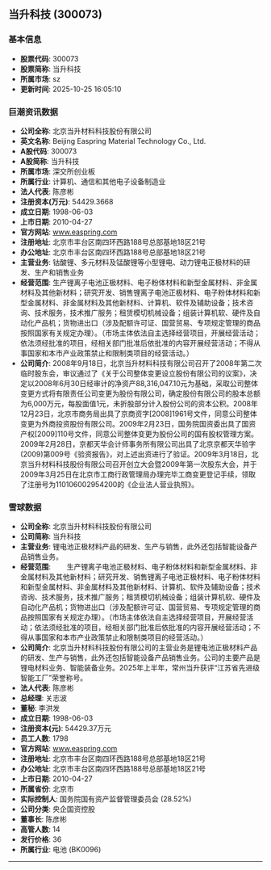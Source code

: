 ## 当升科技 (300073)

### 基本信息

- **股票代码**: 300073
- **股票简称**: 当升科技
- **所属市场**: sz
- **更新时间**: 2025-10-25 16:05:10

### 巨潮资讯数据

- **公司全称**: 北京当升材料科技股份有限公司
- **英文名称**: Beijing Easpring Material Technology Co., Ltd.
- **A股代码**: 300073
- **A股简称**: 当升科技
- **所属市场**: 深交所创业板
- **所属行业**: 计算机、通信和其他电子设备制造业
- **法人代表**: 陈彦彬
- **注册资本(万元)**: 54429.3668
- **成立日期**: 1998-06-03
- **上市日期**: 2010-04-27
- **官方网站**: www.easpring.com
- **注册地址**: 北京市丰台区南四环西路188号总部基地18区21号
- **办公地址**: 北京市丰台区南四环西路188号总部基地18区21号
- **主营业务**: 钴酸锂、多元材料及锰酸锂等小型锂电、动力锂电正极材料的研发、生产和销售业务
- **经营范围**: 生产锂离子电池正极材料、电子粉体材料和新型金属材料、非金属材料及其他新材料；研究开发、销售锂离子电池正极材料、电子粉体材料和新型金属材料、非金属材料及其他新材料、计算机、软件及辅助设备；技术咨询、技术服务，技术推广服务；租赁模切机械设备；组装计算机软、硬件及自动化产品机；货物进出口（涉及配额许可证、国营贸易、专项规定管理的商品按照国家有关规定办理）。（市场主体依法自主选择经营项目，开展经营活动；依法须经批准的项目，经相关部门批准后依批准的内容开展经营活动；不得从事国家和本市产业政策禁止和限制类项目的经营活动。）
- **公司简介**: 2008年9月18日，北京当升材料科技有限公司召开了2008年第二次临时股东会，审议通过了《关于公司整体变更设立股份有限公司的议案》，决定以2008年6月30日经审计的净资产88,316,047.10元为基础，采取公司整体变更方式将有限责任公司变更为股份有限公司，确定股份有限公司的股本总额为6,000万元，每股面值1元，未折股部分计入股份公司的资本公积。2008年12月23日，北京市商务局出具了京商资字[2008]1961号文件，同意公司整体变更为外商投资股份有限公司。2009年2月23日，国务院国资委出具了国资产权[2009]110号文件，同意公司整体变更为股份公司的国有股权管理方案。2009年2月28日，京都天华会计师事务所有限公司出具了北京京都天华验字(2009)第009号《验资报告》，对上述出资进行了验证。2009年3月18日，北京当升材料科技股份有限公司召开创立大会暨2009年第一次股东大会，并于2009年3月25日在北京市工商行政管理局办理完毕工商变更登记手续，领取了注册号为110106002954200的《企业法人营业执照》。

### 雪球数据

- **公司全称**: 北京当升材料科技股份有限公司
- **公司简称**: 当升科技
- **主营业务**: 锂电池正极材料产品的研发、生产与销售，此外还包括智能设备产品销售业务。
- **经营范围**: 　　生产锂离子电池正极材料、电子粉体材料和新型金属材料、非金属材料及其他新材料；研究开发、销售锂离子电池正极材料、电子粉体材料和新型金属材料、非金属材料及其他新材料、计算机、软件及辅助设备；技术咨询、技术服务，技术推广服务；租赁模切机械设备；组装计算机软、硬件及自动化产品机；货物进出口（涉及配额许可证、国营贸易、专项规定管理的商品按照国家有关规定办理）。（市场主体依法自主选择经营项目，开展经营活动；依法须经批准的项目，经相关部门批准后依批准的内容开展经营活动；不得从事国家和本市产业政策禁止和限制类项目的经营活动。）
- **公司简介**: 北京当升材料科技股份有限公司的主营业务是锂电池正极材料产品的研发、生产与销售，此外还包括智能设备产品销售业务。公司的主要产品是锂电材料业务、智能装备业务。2025年上半年，常州当升获评“江苏省先进级智能工厂”荣誉称号。
- **法人代表**: 陈彦彬
- **总经理**: 关志波
- **董秘**: 李洪发
- **成立日期**: 1998-06-03
- **注册资本(元)**: 54429.37万元
- **员工人数**: 1798
- **官方网站**: www.easpring.com
- **注册地址**: 北京市丰台区南四环西路188号总部基地18区21号
- **办公地址**: 北京市丰台区南四环西路188号总部基地18区21号
- **上市日期**: 2010-04-27
- **所属省份**: 北京市
- **实际控制人**: 国务院国有资产监督管理委员会 (28.52%)
- **公司分类**: 央企国资控股
- **董事长**: 陈彦彬
- **高管人数**: 14
- **发行价格**: 36
- **所属行业**: 电池 (BK0096)

---